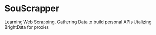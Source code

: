# SouScrapper
Learning Web Scrapping, 
Gathering Data to build personal APIs 
Utalizing BrightData for proxies 
